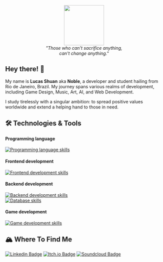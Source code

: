 <div align="center">
  <img width=128 src="https://github.com/lucasshuan/lucasshuan/assets/78228526/bc807a75-f9b1-4f04-b778-44b4bd3624f8"/>
  <br><i>"Those who can't sacrifice anything,<br>
  can't change anything."</i>
</div>

## Hey there! 👋

My name is <b>Lucas Shuan</b> aka <b>Noble</b>, a developer and student hailing from Rio de Janeiro, Brazil. My journey spans various realms of development, including Game Design, Music, Art, AI, and Web Development.

I study tirelessly with a singular ambition: to spread positive values worldwide and extend a helping hand to those in need.<br>

## 🛠️ Technologies & Tools

#### Programming language

[![Programming language skills](https://skillicons.dev/icons?i=js,ts,go,cs,cpp,rust)](https://skillicons.dev)

#### Frontend development

[![Frontend development skills](https://skillicons.dev/icons?i=html,css,tailwind,graphql,nextjs,react,jest)](https://skillicons.dev)

#### Backend development

[![Backend development skills](https://skillicons.dev/icons?i=docker,dotnet,nodejs,prisma)](https://skillicons.dev)<br>
[![Database skills](https://skillicons.dev/icons?i=redis,mysql,postgres,mongodb)](https://skillicons.dev)

#### Game development

[![Game development skills](https://skillicons.dev/icons?i=blender,unity,unreal,godot)](https://skillicons.dev)

## 🏔️ Where To Find Me

[![Linkedin Badge](https://img.shields.io/badge/-Linkedin-0e76a8?style=for-the-badge&logo=Linkedin&logoColor=white)](https://linkedin.com/in/lucrocha2) 
[![Itch.io Badge](https://img.shields.io/badge/-Itchio-FA5C5C?style=for-the-badge&logo=Itch.io&logoColor=white)](https://nobelven.itch.io/)
[![Soundcloud Badge](https://img.shields.io/badge/-Soundcloud-FF3300?style=for-the-badge&logo=SoundCloud&logoColor=white)](https://soundcloud.com/lucas-shuan)
